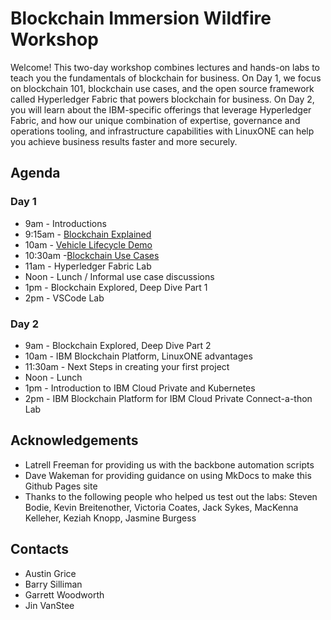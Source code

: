 # Blockchain Immersion Wildfire Workshop
Welcome! This two-day workshop combines lectures and hands-on labs to teach you the fundamentals of blockchain for business. On Day 1, we focus on blockchain 101, blockchain use cases, and the open source framework called Hyperledger Fabric that powers blockchain for business. On Day 2, you will learn about the IBM-specific offerings that leverage Hyperledger Fabric, and how our unique combination of expertise, governance and operations tooling, and infrastructure capabilities with LinuxONE can help you achieve business results faster and more securely.

## Agenda

### Day 1
* 9am - Introductions
* 9:15am - [Blockchain Explained](tree/master/presentations/BlockchainExplained.pdf "blockchain explained")
* 10am - [Vehicle Lifecycle Demo](tree/master/presentations/Vehicle_Lifecycle_Demo.pdf "vehicle lifecycle demo")
* 10:30am -[Blockchain Use Cases](tree/master/presentations/Blockchain_Use_Cases_Dallas.pdf "blockchain use cases")
* 11am - Hyperledger Fabric Lab
* Noon - Lunch / Informal use case discussions
* 1pm - Blockchain Explored, Deep Dive Part 1
* 2pm - VSCode Lab

### Day 2
* 9am - Blockchain Explored, Deep Dive Part 2
* 10am - IBM Blockchain Platform, LinuxONE advantages
* 11:30am - Next Steps in creating your first project
* Noon - Lunch
* 1pm - Introduction to IBM Cloud Private and Kubernetes
* 2pm - IBM Blockchain Platform for IBM Cloud Private Connect-a-thon Lab

## Acknowledgements

* Latrell Freeman for providing us with the backbone automation scripts
* Dave Wakeman for providing guidance on using MkDocs to make this Github Pages site
* Thanks to the following people who helped us test out the labs: Steven Bodie, Kevin Breitenother, Victoria Coates, Jack Sykes, MacKenna Kelleher, Keziah Knopp, Jasmine Burgess


## Contacts
* Austin Grice
* Barry Silliman
* Garrett Woodworth
* Jin VanStee
